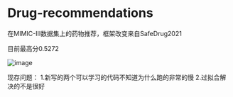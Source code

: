 # Drug-recommendations

在MIMIC-III数据集上的药物推荐，框架改变来自SafeDrug2021

目前最高分0.5272

![image](https://github.com/lixiang-222/Drug-recommendations/assets/98081667/9b56a0c4-cec8-432a-9d8f-96f9fb46dde1)

现存问题：
1.新写的两个可以学习的代码不知道为什么跑的非常的慢
2.过拟合解决的不是很好
